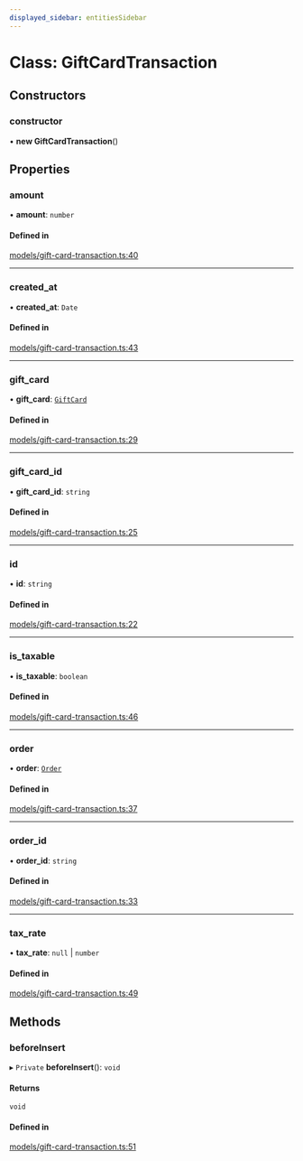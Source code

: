 ```yaml
---
displayed_sidebar: entitiesSidebar
---
```


# Class: GiftCardTransaction

## Constructors

### constructor

• **new GiftCardTransaction**()

## Properties

### amount

• **amount**: `number`

#### Defined in

[models/gift-card-transaction.ts:40](https://github.com/productinfo/medusa/blob/e4e65812/packages/medusa/src/models/gift-card-transaction.ts#L40)

___

### created\_at

• **created\_at**: `Date`

#### Defined in

[models/gift-card-transaction.ts:43](https://github.com/productinfo/medusa/blob/e4e65812/packages/medusa/src/models/gift-card-transaction.ts#L43)

___

### gift\_card

• **gift\_card**: [`GiftCard`](GiftCard.md)

#### Defined in

[models/gift-card-transaction.ts:29](https://github.com/productinfo/medusa/blob/e4e65812/packages/medusa/src/models/gift-card-transaction.ts#L29)

___

### gift\_card\_id

• **gift\_card\_id**: `string`

#### Defined in

[models/gift-card-transaction.ts:25](https://github.com/productinfo/medusa/blob/e4e65812/packages/medusa/src/models/gift-card-transaction.ts#L25)

___

### id

• **id**: `string`

#### Defined in

[models/gift-card-transaction.ts:22](https://github.com/productinfo/medusa/blob/e4e65812/packages/medusa/src/models/gift-card-transaction.ts#L22)

___

### is\_taxable

• **is\_taxable**: `boolean`

#### Defined in

[models/gift-card-transaction.ts:46](https://github.com/productinfo/medusa/blob/e4e65812/packages/medusa/src/models/gift-card-transaction.ts#L46)

___

### order

• **order**: [`Order`](Order.md)

#### Defined in

[models/gift-card-transaction.ts:37](https://github.com/productinfo/medusa/blob/e4e65812/packages/medusa/src/models/gift-card-transaction.ts#L37)

___

### order\_id

• **order\_id**: `string`

#### Defined in

[models/gift-card-transaction.ts:33](https://github.com/productinfo/medusa/blob/e4e65812/packages/medusa/src/models/gift-card-transaction.ts#L33)

___

### tax\_rate

• **tax\_rate**: ``null`` \| `number`

#### Defined in

[models/gift-card-transaction.ts:49](https://github.com/productinfo/medusa/blob/e4e65812/packages/medusa/src/models/gift-card-transaction.ts#L49)

## Methods

### beforeInsert

▸ `Private` **beforeInsert**(): `void`

#### Returns

`void`

#### Defined in

[models/gift-card-transaction.ts:51](https://github.com/productinfo/medusa/blob/e4e65812/packages/medusa/src/models/gift-card-transaction.ts#L51)
